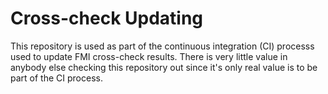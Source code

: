 # Cross-check Updating

This repository is used as part of the continuous integration (CI) processs used to update
FMI cross-check results.  There is very little value in anybody else checking this
repository out since it's only real value is to be part of the CI process.

